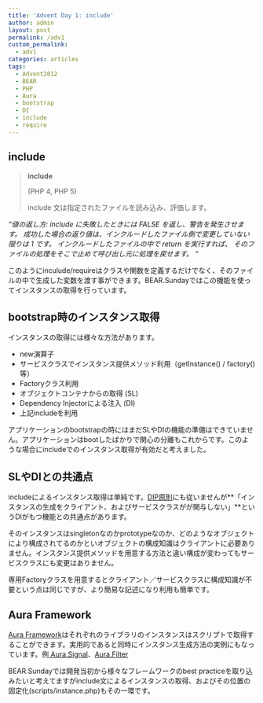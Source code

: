 ```yaml
---
title: 'Advent Day 1: include'
author: admin
layout: post
permalink: /adv1
custom_permalink:
  - adv1
categories: articles
tags:
  - Advent2012
  - BEAR
  - PHP
  - Aura
  - bootstrap
  - DI
  - include
  - require
---
```


## include

> **include**
> 
> (PHP 4, PHP 5)
> 
> include 文は指定されたファイルを読み込み、評価します。 

*&#8220;値の返し方: include に失敗したときには FALSE を返し、警告を発生させます。 成功した場合の返り値は、インクルードしたファイル側で変更していない限りは 1 です。 インクルードしたファイルの中で return を実行すれば、 そのファイルの処理をそこで止めて呼び出し元に処理を戻せます。 &#8220;*

このようにinculude/requireはクラスや関数を定義するだけでなく、そのファイルの中で生成した変数を渡す事ができます。BEAR.Sundayではこの機能を使ってインスタンスの取得を行っています。

## bootstrap時のインスタンス取得

インスタンスの取得には様々な方法があります。

*   new演算子
*   サービスクラスでインスタンス提供メソッド利用（getInstance() / factory()等）
*   Factoryクラス利用
*   オブジェクトコンテナからの取得 (SL)
*   Dependency Injectorによる注入 (DI)
*   上記includeを利用

アプリケーションのbootstrapの時にはまだSLやDIの機能の準備はできていません。アプリケーションはbootしたばかりで関心の分離もこれからです。このような場合にincludeでのインスタンス取得が有効だと考えました。

## SLやDIとの共通点

includeによるインスタンス取得は単純です。[DIP原則][1]にも従いませんが**「インスタンスの生成をクライアント、およびサービスクラスがが関与しない」**というDIがもつ機能との共通点があります。

そのインスタンスはsingletonなのかprototypeなのか、どのようなオブジェクトにより構成されてるのかといオブジェクトの構成知識はクライアントに必要ありません。インスタンス提供メソッドを用意する方法と違い構成が変わってもサービスクラスにも変更はありません。

専用Factoryクラスを用意するとクライアント／サービスクラスに構成知識が不要という点は同じですが、より簡易な記述になり利用も簡単です。

## Aura Framework

[Aura Framework][2]はそれぞれのライブラリのインスタンスはスクリプトで取得することができます。実用的であると同時にインスタンス生成方法の実例にもなっています。例[ Aura.Signal][3]、[Aura.Filter][4]

BEAR.Sundayでは開発当初から様々なフレームワークのbest practiceを取り込みたいと考えてますがinclude文によるインスタンスの取得、およびその位置の固定化(scripts/instance.php)もその一環です。

 [1]: /blog/2012/05/dip%EF%BC%9Adependency-inversion-principle/
 [2]: http://auraphp.github.com/
 [3]: https://github.com/auraphp/Aura.Signal/blob/develop/scripts/instance.php
 [4]: https://github.com/auraphp/Aura.Filter/blob/develop/scripts/instance.php

